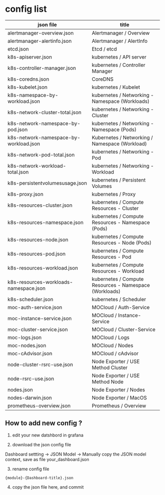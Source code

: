 

# config list

| json file                              | title                                                  |
| -------------------------------------- | ------------------------------------------------------ |
| alertmanager-overview.json             | Alertmanager / Overview                                |
| alertmanager-alertinfo.json            | Alertmanager / AlertInfo                               |
| etcd.json                              | Etcd / etcd                                            |
| k8s-apiserver.json                     | kubernetes / API server                                |
| k8s-controller-manager.json            | kubernetes / Controller Manager                        |
| k8s-coredns.json                       | CoreDNS                                                |
| k8s-kubelet.json                       | kubernetes / Kubelet                                   |
| k8s-namespace-by-workload.json         | kubernetes / Networking - Namespace (Workloads)        |
| k8s-network-cluster-total.json         | kubernetes / Networking - Cluster                      |
| k8s-network-namespace-by-pod.json      | kubernetes / Networking - Namespace (Pods)             |
| k8s-network-namespace-by-workload.json | Kubernetes / Networking / Namespace (Workload)         |
| k8s-network-pod-total.json             | kubernetes / Networking - Pod                          |
| k8s-network-workload-total.json        | kubernetes / Networking - Workload                     |
| k8s-persistentvolumesusage.json        | kubernetes / Persistent Volumes                        |
| k8s-proxy.json                         | kubernetes / Proxy                                     |
| k8s-resources-cluster.json             | kubernetes / Compute Resources - Cluster               |
| k8s-resources-namespace.json           | kubernetes / Compute Resources - Namespace (Pods)      |
| k8s-resources-node.json                | kubernetes / Compute Resources - Node (Pods)           |
| k8s-resources-pod.json                 | kubernetes / Compute Resources - Pod                   |
| k8s-resources-workload.json            | kubernetes / Compute Resources - Workload              |
| k8s-resources-workloads-namespace.json | kubernetes / Compute Resources - Namespace (Workloads) |
| k8s-scheduler.json                     | kubernetes / Scheduler                                 |
| moc-auth-service.json                  | MOCloud / Auth-Service                                 |
| moc-instance-service.json              | MOCloud / Instance-Service                                 |
| moc-cluster-service.json               | MOCloud / Cluster-Service                              |
| moc-logs.json                          | MOCloud / Logs                                         |
| moc-nodes.json                         | MOCloud / Nodes                                        |
| moc-cAdvisor.json                      | MOCloud / cAdvisor                                     |
| node-cluster-rsrc-use.json             | Node Exporter / USE Method Cluster                     |
| node-rsrc-use.json                     | Node Exporter / USE Method Node                        |
| nodes.json                             | Node Exporter / Nodes                                  |
| nodes-darwin.json                      | Node Exporter / MacOS                                  |
| prometheus-overview.json               | Prometheus / Overview                                  |

## How to add new config ?

1. edit your new datshbord in grafana

2. download the json config file

Dashboard settting -> JSON Model -> Manually copy the JSON model context, save as file your_dashboard.json

3. rename config file

`{module}-{Dashboard-title}.json`

4. copy the json file here, and commit
